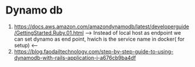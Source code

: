 # Dynamo db
1. https://docs.aws.amazon.com/amazondynamodb/latest/developerguide/GettingStarted.Ruby.01.html
--> Instead of local host as endpoint we can set dynamo as end point, hwich is the service name in docker( for setup)  <--
2. https://blog.faodailtechnology.com/step-by-step-guide-to-using-dynamodb-with-rails-application-i-a676cb9ba4df